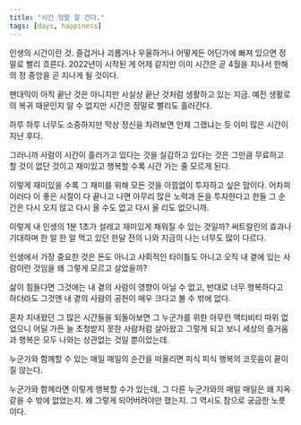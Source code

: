 ```yaml
---
title: "시간 정말 잘 간다."
tags: [days, happiness]
---
```


인생의 시간이란 것. 즐겁거나 괴롭거나 우울하거나 어떻게든 어딘가에 빠져 있으면 정말로 빨리 흐른다. 2022년이 시작된 게 어제 같지만 이미 시간은 곧 4월을 지나서 한해의 정 중앙을 곧 지나게 될 것이다.

팬대믹이 아직 끝난 것은 아니지만 사실상 끝난 것처럼 생활하고 있는 지금. 예전 생활로의 복귀 때문인지 알 수 없지만 시간은 정말로 빨리도 흘러간다.

하루 하루 너무도 소중하지만 막상 정신을 차려보면 언제 그랬냐는 듯 이미 많은 시간이 지난 후다.

그러니까 사람이 시간이 흘러가고 있다는 것을 실감하고 있다는 것은 그만큼 무료하고 할 것이 없단 것이고 재미있고 행복할 수록 시간 가는 줄 모르게 된다. 

이렇게 재미있을 수록 그 재미를 위해 모든 것을 아낌없이 투자하고 싶은 맘이다. 어차피 이러다 이 좋은 시절이 다 끝나고 나면 아무리 많은 노력과 돈을 투자한다고 한들 그 순간은 다시 오지 않고 다시 올 수도 없고 다시 올 리도 없으니까.

이렇게 내 인생의 1분 1초가 설레고 재미있게 채워질 수 있는 것일까? 써트랄린의 효과나 기대하며 한 알 한 알 먹고 있던 한달 전의 나와 지금의 나는 너무도 많이 다르다.

인생에서 가장 중요한 것은 돈도 아니고 사회적인 타이틀도 아니고 오직 내 곁에 있는 사람이란 것임을 왜 그렇게 모르고 살았을까?

삶이 힘들다면 그것에는 내 곁의 사람이 영향이 아닐 수 없고, 반대로 너무 행복하다고 하더라도 그것엔 내 곁의 사람의 공헌이 매우 크다고 볼 수 밖에 없다.

혼자 지내왔던 그 많은 시간들을 되돌아보면 그 누군가를 위한 아무런 액티비티 따위 없었으니 어딜 가든 늘 초청받지 못한 사람처럼 살아왔고 그렇게 되고 보니 세상의 즐거움과 행복은 모두 나와는 상관없는 것일 뿐이었는데.

누군가와 함께할 수 있는 매일 매일의 순간을 떠올리면 피식 피식 행복의 코웃음이 끝이질 않는다. 

누군가와 함께라면 이렇게 행복할 수가 있는데, 그 다른 누군가와의 매일 매일은 왜 지옥같을 수 밖에 없었는지. 왜 그렇게 되어버려야만 했는지. 그 역시도 참으로 궁금한 노릇이다. 